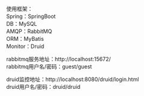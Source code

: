 使用框架：  
Spring：SpringBoot  
DB：MySQL  
AMQP：RabbitMQ  
ORM：MyBatis  
Monitor：Druid  

rabbitmq服务地址：http://localhost:15672/  
rabbitmq用户名/密码：guest/guest  
 

druid监控地址：http://localhost:8080/druid/login.html  
druid用户名/密码：druid/druid 
